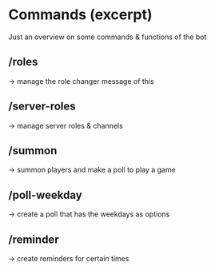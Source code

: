# Commands (excerpt)
Just an overview on some commands & functions of the bot
## /roles
→ manage the role changer message of this 

## /server-roles
→ manage server roles & channels

## /summon
→ summon players and make a poll to play a game

## /poll-weekday
→ create a poll that has the weekdays as options

## /reminder
→ create reminders for certain times
